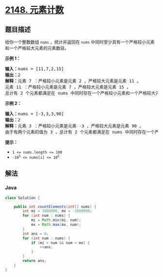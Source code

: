 # [2148. 元素计数](https://leetcode.cn/problems/count-elements-with-strictly-smaller-and-greater-elements)

## 题目描述

<p>给你一个整数数组 <code>nums</code> ，统计并返回在 <code>nums</code> 中同时至少具有一个严格较小元素和一个严格较大元素的元素数目。</p>

<p><strong>示例 1：</strong></p>

<pre>
<strong>输入：</strong>nums = [11,7,2,15]
<strong>输出：</strong>2
<strong>解释：</strong>元素 7 ：严格较小元素是元素 2 ，严格较大元素是元素 11 。
元素 11 ：严格较小元素是元素 7 ，严格较大元素是元素 15 。
总计有 2 个元素都满足在 nums 中同时存在一个严格较小元素和一个严格较大元素。
</pre>

<p><strong>示例 2：</strong></p>

<pre>
<strong>输入：</strong>nums = [-3,3,3,90]
<strong>输出：</strong>2
<strong>解释：</strong>元素 3 ：严格较小元素是元素 -3 ，严格较大元素是元素 90 。
由于有两个元素的值为 3 ，总计有 2 个元素都满足在 nums 中同时存在一个严格较小元素和一个严格较大元素。
</pre>

<p><strong>提示：</strong></p>

<ul>
	<li><code>1 &lt;= nums.length &lt;= 100</code></li>
	<li><code>-10<sup>5</sup> &lt;= nums[i] &lt;= 10<sup>5</sup></code></li>
</ul>

## 解法

### **Java**

```java
class Solution {

    public int countElements(int[] nums) {
        int mi = 1000000, mx = -1000000;
        for (int num : nums) {
            mi = Math.min(mi, num);
            mx = Math.max(mx, num);
        }
        int ans = 0;
        for (int num : nums) {
            if (mi < num && num < mx) {
                ++ans;
            }
        }
        return ans;
    }
}
```
